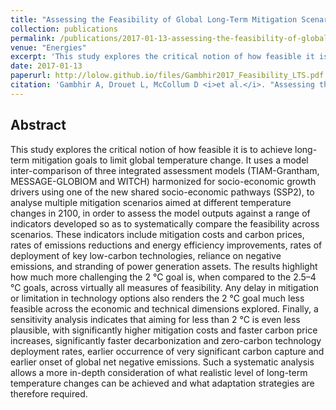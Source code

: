 ```yaml
---
title: "Assessing the Feasibility of Global Long-Term Mitigation Scenarios"
collection: publications
permalink: /publications/2017-01-13-assessing-the-feasibility-of-global-long-term-mitigation-scenarios
venue: "Energies"
excerpt: 'This study explores the critical notion of how feasible it is to achieve long-term mitigation goals to limit global temperature change'
date: 2017-01-13
paperurl: http://lolow.github.io/files/Gambhir2017_Feasibility_LTS.pdf
citation: 'Gambhir A, Drouet L, McCollum D <i>et al.</i>. "Assessing the Feasibility of Global Long-Term Mitigation Scenarios". <i>Energies</i>. 10(1), 89, 2017.'
---
```


## Abstract
This study explores the critical notion of how feasible it is to achieve long-term mitigation goals to limit global temperature change. It uses a model inter-comparison of three integrated assessment models (TIAM-Grantham, MESSAGE-GLOBIOM and WITCH) harmonized for socio-economic growth drivers using one of the new shared socio-economic pathways (SSP2), to analyse multiple mitigation scenarios aimed at different temperature changes in 2100, in order to assess the model outputs against a range of indicators developed so as to systematically compare the feasibility across scenarios. These indicators include mitigation costs and carbon prices, rates of emissions reductions and energy efficiency improvements, rates of deployment of key low-carbon technologies, reliance on negative emissions, and stranding of power generation assets. The results highlight how much more challenging the 2 °C goal is, when compared to the 2.5–4 °C goals, across virtually all measures of feasibility. Any delay in mitigation or limitation in technology options also renders the 2 °C goal much less feasible across the economic and technical dimensions explored. Finally, a sensitivity analysis indicates that aiming for less than 2 °C is even less plausible, with significantly higher mitigation costs and faster carbon price increases, significantly faster decarbonization and zero-carbon technology deployment rates, earlier occurrence of very significant carbon capture and earlier onset of global net negative emissions. Such a systematic analysis allows a more in-depth consideration of what realistic level of long-term temperature changes can be achieved and what adaptation strategies are therefore required.